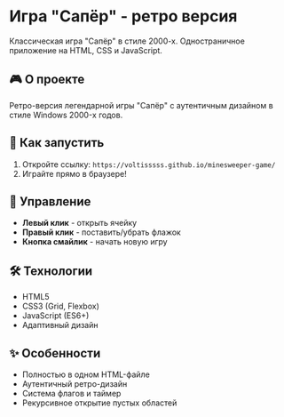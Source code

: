 # Игра "Сапёр" - ретро версия

Классическая игра "Сапёр" в стиле 2000-х. Одностраничное приложение на HTML, CSS и JavaScript.

## 🎮 О проекте

Ретро-версия легендарной игры "Сапёр" с аутентичным дизайном в стиле Windows 2000-х годов.

## 🚀 Как запустить

1. Откройте ссылку: `https://voltisssss.github.io/minesweeper-game/`
2. Играйте прямо в браузере!

## 🎯 Управление

- **Левый клик** - открыть ячейку
- **Правый клик** - поставить/убрать флажок
- **Кнопка смайлик** - начать новую игру

## 🛠 Технологии

- HTML5
- CSS3 (Grid, Flexbox)
- JavaScript (ES6+)
- Адаптивный дизайн

## ✨ Особенности

- Полностью в одном HTML-файле
- Аутентичный ретро-дизайн
- Система флагов и таймер
- Рекурсивное открытие пустых областей
